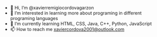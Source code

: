 - 👋 Hi, I’m @xavierremigiocordovagarzon
- 👀 I’m interested in learning more about programing in different programing languages
- 🌱 I’m currently learning HTML, CSS, Java, C++, Python, JavaScript
- 📫 How to reach me xaviercordova2001@outlook.com 
